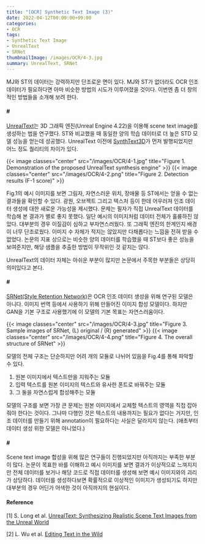 ```yaml
---
title: "[OCR] Synthetic Text Image (3)"
date: 2022-04-12T00:00:00+09:00
categories:
- OCR
tags:
- Synthetic Text Image
- UnrealText
- SRNet
thumbnailImage: /images/OCR/4-3.jpg
summary: UnrealText, SRNet
---
```

MJ와 ST의 데이터는 강력하지만 단조로운 면이 있다. MJ와 ST가 없더라도 OCR 인조 데이터가 필요하다면 아마 비슷한 방법의 시도가 이루어졌을 것이다. 이번엔 좀 더 창의적인 방법들을 소개해 보려 한다.

#### \#
[UnrealText](https://arxiv.org/abs/2003.10608)는 3D 그래픽 엔진(Unreal Engine 4.22)을 이용해 scene text image를 생성하는 법을 연구했다. ST와 비교했을 때 동일한 양의 학습 데이터로 더 높은 STD 모델 성능을 얻는데 성공했다. UnrealText 이전에 [SynthText3D](https://arxiv.org/abs/1907.06007)가 먼저 발행되었지만 어느 정도 퀄리티의 차이가 있다.

{{< image classes="center" src="/images/OCR/4-1.jpg" title="Figure 1. Demonstration of the proposed UnrealText synthesis engine" >}}
{{< image classes="center" src="/images/OCR/4-2.png" title="Figure 2. Detection results (F-1 score)" >}}

Fig.1의 예시 이미지를 보면 그림자, 자연스러운 위치, 장애물 등 ST에서는 얻을 수 없는 결과들을 확인할 수 있다. 광원, 오브젝트 그리고 텍스처 등이 한데 어우러져 인조 데이터 생성에 대한 새로운 가능성을 제시했다. 문제는 필자가 직접 UnrealText 데이터를 학습해 본 결과가 별로 좋지 못했다. 일단 예시의 이미지처럼 데이터 전체가 훌륭하진 않았다. 대부분의 경우 이질감이 심하고 부자연스러웠다. 또 그래픽 엔진의 한계인지 배경이 너무 단조로웠다. 이미지 수 자체가 적지는 않았지만 다채롭다는 느낌을 전혀 받을 수 없었다. 논문의 지표 상으로는 비슷한 양의 데이터를 학습했을 때 ST보다 좋은 성능을 보여준지만, 해당 샘플을 추출한 방법이 무작위인 것 같지는 않다.


UnrealText의 데이터 자체는 아쉬운 부분이 많지만 논문에서 주목한 부분들은 상당히 의미있다고 본다. 

#### \#
[SRNet(Style Retention Network)](https://arxiv.org/abs/1908.03047)은 OCR 인조 데이터 생성을 위해 연구된 모델은 아니다. 이미지 번역 등에서 사용하기 위해 만들어진 이미지 합성 모델이다. 하지만 GAN을 기본 구조로 사용했기에 이 모델의 기본 목표는 자연스러움이다. 

{{< image classes="center" src="/images/OCR/4-3.jpg" title="Figure 3. Sample images of SRNet, (L) original / (R) generated" >}}
{{< image classes="center" src="/images/OCR/4-4.png" title="Figure 4. The overall structure of SRNet" >}}

모델의 전체 구조는 단순하지만 어려 개의 모듈로 나뉘어 있음을 Fig.4를 통해 파악할 수 있다.
1. 원본 이미지에서 텍스트만을 지워주는 모듈
2. 입력 텍스트를 원본 이미지의 텍스트와 유사한 폰트로 바꿔주는 모듈
3. 그 둘을 자연스럽게 합성해주는 모듈

모델의 구조를 보면 가장 큰 문제는 원본 이미지에서 교체할 텍스트의 영역을 직접 잡아줘야 한다는 것이다. 그나마 다행인 것은 텍스트의 내용까지는 필요가 없다는 거지만, 인조 데이터를 만들기 위해 annotation이 필요하다는 사실은 달라지지 않는다. (애초부터 데이터 생성 위한 모델은 아니었다.)

#### \#
Scene text image 합성을 위해 많은 연구들이 진행되었지만 아직까지는 부족한 부분이 많다. 논문이 목표한 바를 이해하고 예시 이미지를 보면 결과가 이상적으로 느껴지지만 전체 데이터를 보거나 해당 코드로 직접 데이터를 생성해 보면 예시 이미지와의 괴리가 상당하다. 데이터를 생성하다보면 확률적으로 이상적인 이미지가 생성되기도 하지만 대부분의 경우 어딘가 어색한 것이 아직까지의 현실이다. 

#### Reference
[1] S. Long et al. [UnrealText: Synthesizing Realistic Scene Text Images from the Unreal World](https://arxiv.org/abs/2003.10608)

[2] L. Wu et al. [Editing Text in the Wild](https://arxiv.org/abs/1908.03047)
